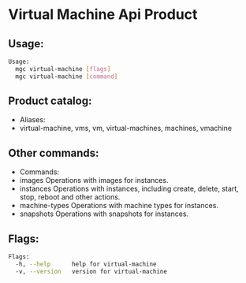 # Virtual Machine Api Product

## Usage:
```bash
Usage:
  mgc virtual-machine [flags]
  mgc virtual-machine [command]
```

## Product catalog:
- Aliases:
- virtual-machine, vms, vm, virtual-machines, machines, vmachine

## Other commands:
- Commands:
- images        Operations with images for instances.
- instances     Operations with instances, including create, delete, start, stop, reboot and other actions.
- machine-types Operations with machine types for instances.
- snapshots     Operations with snapshots for instances.

## Flags:
```bash
Flags:
  -h, --help      help for virtual-machine
  -v, --version   version for virtual-machine
```


